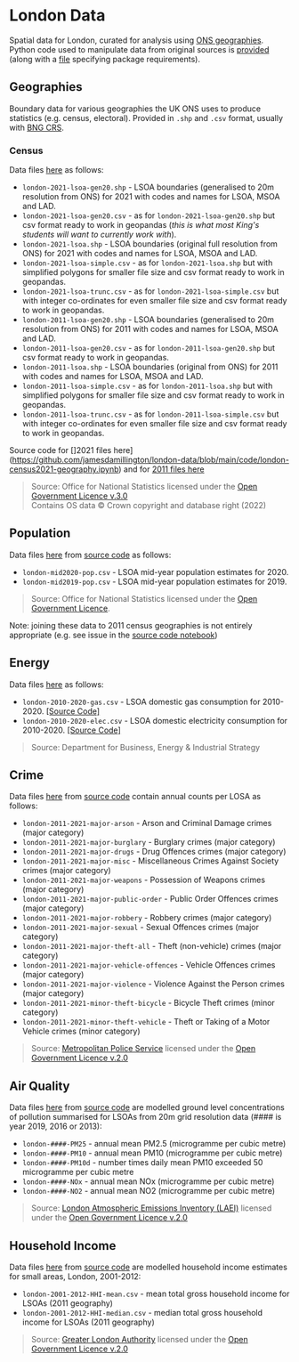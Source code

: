 # London Data
Spatial data for London, curated for analysis using [ONS geographies](https://www.ons.gov.uk/methodology/geography/ukgeographies). Python code used to manipulate data from original sources is [provided](https://github.com/jamesdamillington/london-data/tree/main/code) (along with a [file](https://github.com/jamesdamillington/london-data/blob/main/code/environment.yml) specifying package requirements).

## Geographies
Boundary data for various geographies the UK ONS uses to produce statistics (e.g. census, electoral). Provided in `.shp` and `.csv` format, usually with [BNG CRS](https://epsg.io/27700).

### Census
Data files [here](https://github.com/jamesdamillington/london-data/tree/main/data/geographies/census) as follows:
- `london-2021-lsoa-gen20.shp` - LSOA boundaries (generalised to 20m resolution from ONS) for 2021 with codes and names for LSOA, MSOA and LAD. 
- `london-2021-lsoa-gen20.csv` - as for `london-2021-lsoa-gen20.shp` but csv format ready to work in geopandas (_this is what most King's students will want to currently work with_). 
- `london-2021-lsoa.shp` - LSOA boundaries (original full resolution from ONS) for 2021 with codes and names for LSOA, MSOA and LAD.
- `london-2021-lsoa-simple.csv` - as for `london-2021-lsoa.shp` but with simplified polygons for smaller file size and csv format ready to work in geopandas. 
- `london-2021-lsoa-trunc.csv` - as for `london-2021-lsoa-simple.csv` but with integer co-ordinates for even smaller file size and csv format ready to work in geopandas.
- `london-2011-lsoa-gen20.shp` - LSOA boundaries (generalised to 20m resolution from ONS) for 2011 with codes and names for LSOA, MSOA and LAD. 
- `london-2011-lsoa-gen20.csv` - as for `london-2011-lsoa-gen20.shp` but csv format ready to work in geopandas. 
- `london-2011-lsoa.shp` - LSOA boundaries (original from ONS) for 2011 with codes and names for LSOA, MSOA and LAD.
- `london-2011-lsoa-simple.csv` - as for `london-2011-lsoa.shp` but with simplified polygons for smaller file size and csv format ready to work in geopandas.  
- `london-2011-lsoa-trunc.csv` - as for `london-2011-lsoa-simple.csv` but with integer co-ordinates for even smaller file size and csv format ready to work in geopandas.

Source code for []2021 files here](https://github.com/jamesdamillington/london-data/blob/main/code/london-census2021-geography.ipynb) and for [2011 files here](https://github.com/jamesdamillington/london-data/blob/main/code/london-census2011-geography.ipynb)
> Source: Office for National Statistics licensed under the [Open Government Licence v.3.0](https://www.nationalarchives.gov.uk/doc/open-government-licence/version/3/)  
Contains OS data © Crown copyright and database right (2022)

## Population
Data files [here](https://github.com/jamesdamillington/london-data/tree/main/data/population) from [source code](https://github.com/jamesdamillington/london-data/blob/main/code/london-population-midyear-estimates.ipynb) as follows:
- `london-mid2020-pop.csv` - LSOA mid-year population estimates for 2020.
- `london-mid2019-pop.csv` - LSOA mid-year population estimates for 2019.

>Source: Office for National Statistics licensed under the [Open Government Licence](https://www.nationalarchives.gov.uk/doc/open-government-licence/version/1/open-government-licence.htm).

Note: joining these data to 2011 census geographies is not entirely appropriate (e.g. see issue in the [source code notebook](https://github.com/jamesdamillington/london-data/blob/main/code/london-population-midyear-estimates.ipynb))

## Energy
Data files [here](https://github.com/jamesdamillington/london-data/tree/main/data/energy) as follows:
- `london-2010-2020-gas.csv` - LSOA domestic gas consumption for 2010-2020. [[Source Code]](https://github.com/jamesdamillington/london-data/blob/main/code/london-energy-2010-2020.ipynb)
- `london-2010-2020-elec.csv` - LSOA domestic electricity consumption for 2010-2020. [[Source Code]](https://github.com/jamesdamillington/london-data/blob/main/code/london-energy-2010-2020.ipynb)

>Source: Department for Business, Energy & Industrial Strategy

## Crime
Data files [here](https://github.com/jamesdamillington/london-data/tree/main/data/crime) from [source code](https://github.com/jamesdamillington/london-data/blob/main/code/london-crime-2011-2020.ipynb) contain annual counts per LOSA as follows:
- `london-2011-2021-major-arson` - Arson and Criminal Damage crimes (major category)
- `london-2011-2021-major-burglary` - Burglary crimes (major category)
- `london-2011-2021-major-drugs` - Drug Offences crimes (major category)
- `london-2011-2021-major-misc` - Miscellaneous Crimes Against Society crimes (major category)
- `london-2011-2021-major-weapons` - Possession of Weapons crimes (major category)
- `london-2011-2021-major-public-order` - Public Order Offences crimes (major category)
- `london-2011-2021-major-robbery` - Robbery crimes (major category)
- `london-2011-2021-major-sexual` - Sexual Offences crimes (major category)
- `london-2011-2021-major-theft-all` - Theft (non-vehicle) crimes (major category)
- `london-2011-2021-major-vehicle-offences` - Vehicle Offences crimes (major category)
- `london-2011-2021-major-violence` - Violence Against the Person crimes (major category)
- `london-2011-2021-minor-theft-bicycle` - Bicycle Theft crimes (minor category)
- `london-2011-2021-minor-theft-vehicle` - Theft or Taking of a Motor Vehicle crimes (minor category)

> Source: [Metropolitan Police Service](https://data.london.gov.uk/dataset/recorded_crime_summary) licensed under the [Open Government Licence v.2.0](https://www.nationalarchives.gov.uk/doc/open-government-licence/version/2/)  

## Air Quality
Data files [here](https://github.com/jamesdamillington/london-data/tree/main/data/airquality) from [source code](https://github.com/jamesdamillington/london-data/blob/main/code/london-airquality.ipynb) are modelled ground level concentrations of pollution summarised for LSOAs from 20m grid resolution data (#### is year 2019, 2016 or 2013):
- `london-####-PM25` - annual mean PM2.5 (microgramme per cubic metre)  
- `london-####-PM10` - annual mean PM10 (microgramme per cubic metre)  
- `london-####-PM10d` - number times daily mean PM10 exceeded 50 microgramme per cubic metre
- `london-####-NOx` - annual mean NOx (microgramme per cubic metre)
- `london-####-NO2` - annual mean NO2 (microgramme per cubic metre)

> Source: [London Atmospheric Emissions Inventory (LAEI)](https://data.london.gov.uk/air-quality/) licensed under the [Open Government Licence v.2.0](https://www.nationalarchives.gov.uk/doc/open-government-licence/version/2/)  

## Household Income
Data files [here](https://github.com/jamesdamillington/london-data/tree/main/data/economic) from [source code](https://github.com/jamesdamillington/london-data/blob/main/code/london-hhold-income-2001-2012.ipynb) are modelled household income estimates for small areas, London, 2001-2012:
- `london-2001-2012-HHI-mean.csv` - mean total gross household income for LSOAs (2011 geography)
- `london-2001-2012-HHI-median.csv` - median total gross household income for LSOAs (2011 geography)

> Source: [Greater London Authority](https://data.london.gov.uk/dataset/household-income-estimates-small-areas) licensed under the [Open Government Licence v.2.0](https://www.nationalarchives.gov.uk/doc/open-government-licence/version/2/)  
